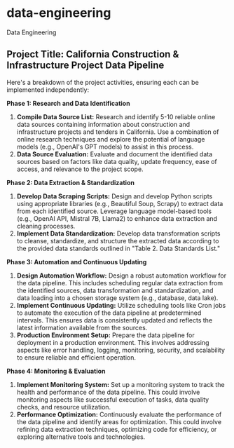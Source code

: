 # data-engineering
Data Engineering

## Project Title: California Construction & Infrastructure Project Data Pipeline

Here's a breakdown of the project activities, ensuring each can be implemented independently:

**Phase 1: Research and Data Identification**

1. **Compile Data Source List:** Research and identify 5-10 reliable online data sources containing information about construction and infrastructure projects and tenders in California. Use a combination of online research techniques and explore the potential of language models (e.g., OpenAI's GPT models) to assist in this process.
2. **Data Source Evaluation:**  Evaluate and document the identified data sources based on factors like data quality, update frequency, ease of access, and relevance to the project scope.

**Phase 2: Data Extraction & Standardization**

1. **Develop Data Scraping Scripts:** Design and develop Python scripts using appropriate libraries (e.g., Beautiful Soup, Scrapy) to extract data from each identified source. Leverage language model-based tools (e.g., OpenAI API, Mistral 7B, Llama2) to enhance data extraction and cleaning processes.
2. **Implement Data Standardization:**  Develop data transformation scripts to cleanse, standardize, and structure the extracted data according to the provided data standards outlined in "Table 2. Data Standards List."

**Phase 3: Automation and Continuous Updating**

1. **Design Automation Workflow:** Design a robust automation workflow for the data pipeline. This includes scheduling regular data extraction from the identified sources, data transformation and standardization, and data loading into a chosen storage system (e.g., database, data lake).
2. **Implement Continuous Updating:**  Utilize scheduling tools like Cron jobs to automate the execution of the data pipeline at predetermined intervals. This ensures data is consistently updated and reflects the latest information available from the sources.
3. **Production Environment Setup:**  Prepare the data pipeline for deployment in a production environment. This involves addressing aspects like error handling, logging, monitoring, security, and scalability to ensure reliable and efficient operation.

**Phase 4:  Monitoring & Evaluation**

1.  **Implement Monitoring System:** Set up a monitoring system to track the health and performance of the data pipeline. This could involve monitoring aspects like successful execution of tasks, data quality checks, and resource utilization.
2. **Performance Optimization:** Continuously evaluate the performance of the data pipeline and identify areas for optimization. This could involve refining data extraction techniques, optimizing code for efficiency, or exploring alternative tools and technologies.
